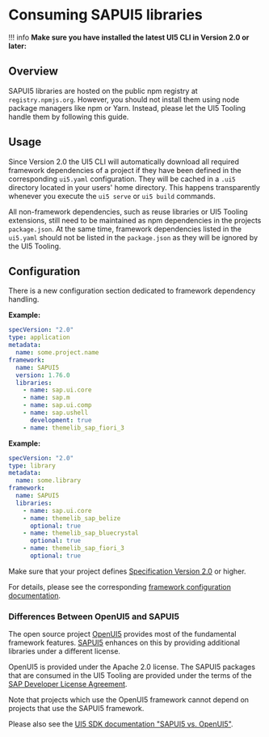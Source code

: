 # Consuming SAPUI5 libraries

!!! info
    **Make sure you have installed the latest UI5 CLI in Version 2.0 or later:**

## Overview

SAPUI5 libraries are hosted on the public npm registry at `registry.npmjs.org`. However, you should not install them using node package managers like npm or Yarn. Instead, please let the UI5 Tooling handle them by following this guide.

## Usage
Since Version 2.0 the UI5 CLI will automatically download all required framework dependencies of a project if they have been defined in the corresponding `ui5.yaml` configuration. They will be cached in a `.ui5` directory located in your users' home directory. This happens transparently whenever you execute the `ui5 serve` or `ui5 build` commands.

All non-framework dependencies, such as reuse libraries or UI5 Tooling extensions, still need to be maintained as npm dependencies in the projects `package.json`. At the same time, framework dependencies listed in the `ui5.yaml` should not be listed in the `package.json` as they will be ignored by the UI5 Tooling.

## Configuration

There is a new configuration section dedicated to framework dependency handling.

**Example:**
```yaml
specVersion: "2.0"
type: application
metadata:
  name: some.project.name
framework:
  name: SAPUI5
  version: 1.76.0
  libraries:
    - name: sap.ui.core
    - name: sap.m
    - name: sap.ui.comp
    - name: sap.ushell
      development: true
    - name: themelib_sap_fiori_3
```

**Example:**
```yaml
specVersion: "2.0"
type: library
metadata:
  name: some.library
framework:
  name: SAPUI5
  libraries:
    - name: sap.ui.core
    - name: themelib_sap_belize
      optional: true
    - name: themelib_sap_bluecrystal
      optional: true
    - name: themelib_sap_fiori_3
      optional: true
```

Make sure that your project defines [Specification Version 2.0](./Configuration.md#specification-version-20) or higher.

For details, please see the corresponding [framework configuration documentation](././Configuration.md#framework-configuratio).

### Differences Between OpenUI5 and SAPUI5

The open source project [OpenUI5](https://openui5.org/) provides most of the fundamental framework features. [SAPUI5](https://ui5.sap.com/) enhances on this by providing additional libraries under a different license.

OpenUI5 is provided under the Apache 2.0 license. The SAPUI5 packages that are consumed in the UI5 Tooling are provided under the terms of the [SAP Developer License Agreement](https://tools.hana.ondemand.com/developer-license-3.1.txt).

Note that projects which use the OpenUI5 framework cannot depend on projects that use the SAPUI5 framework.

Please also see the [UI5 SDK documentation "SAPUI5 vs. OpenUI5"](https://ui5.sap.com/#/topic/5982a9734748474aa8d4af9c3d8f31c0).
